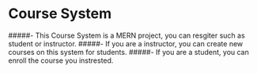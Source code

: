 # Course System

#####- This Course System is a MERN project, you can resgiter such as student or instructor.
#####- If you are a instructor, you can create new courses on this system for students.
#####- If you are a student, you can enroll the course you instrested.
